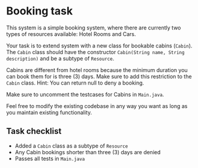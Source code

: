 # Booking task

This system is a simple booking system, where there are currently two types of resources available: Hotel Rooms and Cars.

Your task is to extend system with a new class for bookable cabins (`Cabin`).
The `Cabin` class should have the constructor `Cabin(String name, String description)` and be a subtype of `Resource`.

Cabins are different from hotel rooms because the minimum duration you can book them for is three (3) days.
Make sure to add this restriction to the `Cabin` class. 
Hint: You can return null to deny a booking.

Make sure to uncomment the testcases for Cabins in `Main.java`.

Feel free to modify the existing codebase in any way you want as long as you maintain existing functionality.

## Task checklist
* Added a `Cabin` class as a subtype of `Resource`
* Any Cabin bookings shorter than three (3) days are denied
* Passes all tests in `Main.java`
